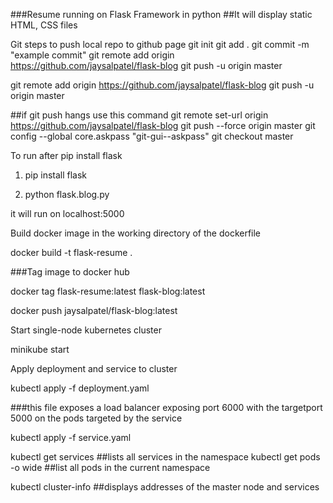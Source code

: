 ###Resume running on Flask Framework in python
##It will display static HTML, CSS files


Git steps to push local repo to github page
git init 
git add .
git commit -m "example commit"
git remote add origin https://github.com/jaysalpatel/flask-blog
git push -u origin master

git remote add origin https://github.com/jaysalpatel/flask-blog
git push -u origin master


##if git push hangs use this command
git remote set-url origin https://github.com/jaysalpatel/flask-blog 
git push --force origin master
git config --global core.askpass "git-gui--askpass"
git checkout master

To run after pip install flask

1. pip install flask

2. python flask.blog.py

it will run on localhost:5000

Build docker image in the working directory of the dockerfile

docker build -t flask-resume .

###Tag image to docker hub

docker tag flask-resume:latest flask-blog:latest

docker push jaysalpatel/flask-blog:latest


Start single-node kubernetes cluster

minikube start

Apply deployment and service to cluster

kubectl apply -f deployment.yaml

###this file exposes a load balancer exposing port 6000 with the targetport 5000 on the pods targeted by the service

kubectl apply -f service.yaml

kubectl get services  ##lists all services in the namespace
kubectl get pods -o wide   ##list all pods in the current namespace

kubectl cluster-info  ##displays addresses of the master node and services

